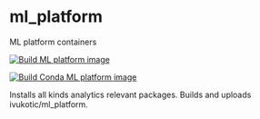 # ml_platform
ML platform containers

[![Build ML platform image](https://github.com/ivukotic/ml_platform/actions/workflows/main.yaml/badge.svg)](https://github.com/ivukotic/ml_platform/actions/workflows/main.yaml)

[![Build Conda ML platform image](https://github.com/ivukotic/ml_platform/actions/workflows/conda.yaml/badge.svg)](https://github.com/ivukotic/ml_platform/actions/workflows/conda.yaml)

Installs all kinds analytics relevant packages.
Builds and uploads ivukotic/ml_platform.
